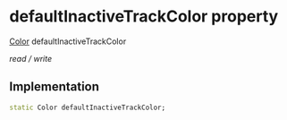 


# defaultInactiveTrackColor property






[Color](https://api.flutter.dev/flutter/dart-ui/Color-class.html) defaultInactiveTrackColor
  
_read / write_






## Implementation

```dart
static Color defaultInactiveTrackColor;


```







